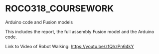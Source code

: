 # ROCO318_COURSEWORK
Arduino code and Fusion models

This includes the report, the full assembly Fusion model and the Arduino code.

Link to Video of Robot Walking:
https://youtu.be/zfQhzPn64kY
